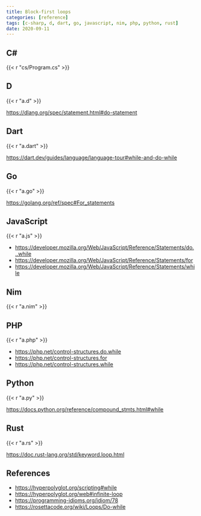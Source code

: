 ```yaml
---
title: Block-first loops
categories: [reference]
tags: [c-sharp, d, dart, go, javascript, nim, php, python, rust]
date: 2020-09-11
---
```


## C#

{{< r "cs/Program.cs" >}}

## D

{{< r "a.d" >}}

<https://dlang.org/spec/statement.html#do-statement>

## Dart

{{< r "a.dart" >}}

<https://dart.dev/guides/language/language-tour#while-and-do-while>

## Go

{{< r "a.go" >}}

<https://golang.org/ref/spec#For_statements>

## JavaScript

{{< r "a.js" >}}

- <https://developer.mozilla.org/Web/JavaScript/Reference/Statements/do...while>
- <https://developer.mozilla.org/Web/JavaScript/Reference/Statements/for>
- <https://developer.mozilla.org/Web/JavaScript/Reference/Statements/while>

## Nim

{{< r "a.nim" >}}

## PHP

{{< r "a.php" >}}

- <https://php.net/control-structures.do.while>
- <https://php.net/control-structures.for>
- <https://php.net/control-structures.while>

## Python

{{< r "a.py" >}}

<https://docs.python.org/reference/compound_stmts.html#while>

## Rust

{{< r "a.rs" >}}

<https://doc.rust-lang.org/std/keyword.loop.html>

## References

- <https://hyperpolyglot.org/scripting#while>
- <https://hyperpolyglot.org/web#infinite-loop>
- <https://programming-idioms.org/idiom/78>
- <https://rosettacode.org/wiki/Loops/Do-while>
